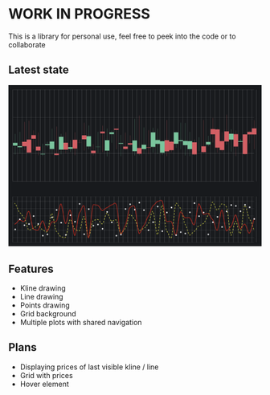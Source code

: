 # WORK IN PROGRESS

This is a library for personal use, feel free to peek into the code or to collaborate

## Latest state
![As of last update](./sample.png)

## Features
- Kline drawing
- Line drawing
- Points drawing
- Grid background
- Multiple plots with shared navigation

## Plans
- Displaying prices of last visible kline / line
- Grid with prices
- Hover element